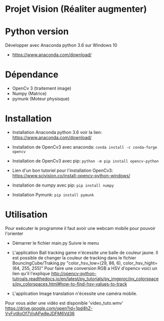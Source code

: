 Projet Vision (Réaliter augmenter)
=====================================

Python version
==============
Développer avec Anaconda python 3.6 sur Windows 10
- https://www.anaconda.com/download/

Dépendance
==========

- OpenCv 3 (traitement image)
- Numpy (Matrice)
- pymunk (Moteur physisque)

Installation
============
- Installation Anaconda python 3.6 voir la lien: https://www.anaconda.com/download/

- Installation de OpenCv3 avec anaconda: ``conda install -c conda-forge opencv``
- Installation de OpenCv3 avec pip: ``python -m pip install opencv-python``
- Lien d'un bon tutoriel pour l'installation OpenCv3: https://www.scivision.co/install-opencv-python-windows/

- Installation de numpy avec pip: ``pip install numpy``
- Installation Pymunk: ``pip install pymunk``

Utilisation
===========
Pour exécuter le programme il faut avoir une webcam mobile pour pouvoir l'orienter
- Démarrer le fichier main.py Suivre le menu

- L'application Ball tracking game n'écessite une balle de couleur jaune. Il est possible de changer la couleur de tracking dans le fichier BouncingCube/Traking.py "color_hsv_low=(29, 86, 6), color_hsv_hight=(64, 255, 255)"
Pour faire une conversion RGB a HSV d'opencv voici un lien qu'il l'explique http://opencv-python-tutroals.readthedocs.io/en/latest/py_tutorials/py_imgproc/py_colorspaces/py_colorspaces.html#how-to-find-hsv-values-to-track

- L'application Image translation n'écessite une caméra mobile.

Pour vous aider une vidéo est disponible 'video_tuto.wmv'
https://drive.google.com/open?id=1pd4hZ-VyFvt8oOf7VnAPw8eJDFM6Vd36
